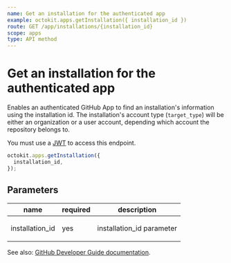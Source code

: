 ```yaml
---
name: Get an installation for the authenticated app
example: octokit.apps.getInstallation({ installation_id })
route: GET /app/installations/{installation_id}
scope: apps
type: API method
---
```


# Get an installation for the authenticated app

Enables an authenticated GitHub App to find an installation's information using the installation id. The installation's account type (`target_type`) will be either an organization or a user account, depending which account the repository belongs to.

You must use a [JWT](https://docs.github.com/apps/building-github-apps/authenticating-with-github-apps/#authenticating-as-a-github-app) to access this endpoint.

```js
octokit.apps.getInstallation({
  installation_id,
});
```

## Parameters

<table>
  <thead>
    <tr>
      <th>name</th>
      <th>required</th>
      <th>description</th>
    </tr>
  </thead>
  <tbody>
    <tr><td>installation_id</td><td>yes</td><td>

installation_id parameter

</td></tr>
  </tbody>
</table>

See also: [GitHub Developer Guide documentation](https://docs.github.com/v3/apps/#get-an-installation-for-the-authenticated-app).

